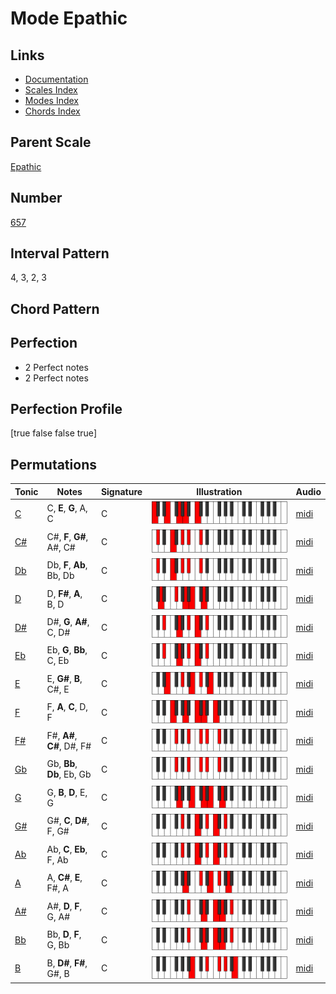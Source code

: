 # Mode Epathic

## Links

- [Documentation](README.md)
- [Scales Index](Scales.md)
- [Modes Index](Modes.md)
- [Chords Index](Chords.md)

## Parent Scale

[Epathic](ScaleEpathic.md)

## Number

[657](https://ianring.com/musictheory/scales/657)

## Interval Pattern

4, 3, 2, 3

## Chord Pattern



## Perfection

- 2 Perfect notes
- 2 Perfect notes

## Perfection Profile

[true false false true]

## Permutations

| Tonic | Notes | Signature | Illustration | Audio |
|-------|-------|-----------|--------------|-------|
| [C](ModeCNaturalEpathic.md) | C, **E**, **G**, A, C | C | ![CNaturalEpathic](ModeCNaturalEpathic.png) | [midi](https://github.com/edipermadi/music/blob/main/docs/ModeCNaturalEpathic.mid?raw=true) |
| [C#](ModeCSharpEpathic.md) | C#, **F**, **G#**, A#, C# | C | ![CSharpEpathic](ModeCSharpEpathic.png) | [midi](https://github.com/edipermadi/music/blob/main/docs/ModeCSharpEpathic.mid?raw=true) |
| [Db](ModeDFlatEpathic.md) | Db, **F**, **Ab**, Bb, Db | C | ![DFlatEpathic](ModeDFlatEpathic.png) | [midi](https://github.com/edipermadi/music/blob/main/docs/ModeDFlatEpathic.mid?raw=true) |
| [D](ModeDNaturalEpathic.md) | D, **F#**, **A**, B, D | C | ![DNaturalEpathic](ModeDNaturalEpathic.png) | [midi](https://github.com/edipermadi/music/blob/main/docs/ModeDNaturalEpathic.mid?raw=true) |
| [D#](ModeDSharpEpathic.md) | D#, **G**, **A#**, C, D# | C | ![DSharpEpathic](ModeDSharpEpathic.png) | [midi](https://github.com/edipermadi/music/blob/main/docs/ModeDSharpEpathic.mid?raw=true) |
| [Eb](ModeEFlatEpathic.md) | Eb, **G**, **Bb**, C, Eb | C | ![EFlatEpathic](ModeEFlatEpathic.png) | [midi](https://github.com/edipermadi/music/blob/main/docs/ModeEFlatEpathic.mid?raw=true) |
| [E](ModeENaturalEpathic.md) | E, **G#**, **B**, C#, E | C | ![ENaturalEpathic](ModeENaturalEpathic.png) | [midi](https://github.com/edipermadi/music/blob/main/docs/ModeENaturalEpathic.mid?raw=true) |
| [F](ModeFNaturalEpathic.md) | F, **A**, **C**, D, F | C | ![FNaturalEpathic](ModeFNaturalEpathic.png) | [midi](https://github.com/edipermadi/music/blob/main/docs/ModeFNaturalEpathic.mid?raw=true) |
| [F#](ModeFSharpEpathic.md) | F#, **A#**, **C#**, D#, F# | C | ![FSharpEpathic](ModeFSharpEpathic.png) | [midi](https://github.com/edipermadi/music/blob/main/docs/ModeFSharpEpathic.mid?raw=true) |
| [Gb](ModeGFlatEpathic.md) | Gb, **Bb**, **Db**, Eb, Gb | C | ![GFlatEpathic](ModeGFlatEpathic.png) | [midi](https://github.com/edipermadi/music/blob/main/docs/ModeGFlatEpathic.mid?raw=true) |
| [G](ModeGNaturalEpathic.md) | G, **B**, **D**, E, G | C | ![GNaturalEpathic](ModeGNaturalEpathic.png) | [midi](https://github.com/edipermadi/music/blob/main/docs/ModeGNaturalEpathic.mid?raw=true) |
| [G#](ModeGSharpEpathic.md) | G#, **C**, **D#**, F, G# | C | ![GSharpEpathic](ModeGSharpEpathic.png) | [midi](https://github.com/edipermadi/music/blob/main/docs/ModeGSharpEpathic.mid?raw=true) |
| [Ab](ModeAFlatEpathic.md) | Ab, **C**, **Eb**, F, Ab | C | ![AFlatEpathic](ModeAFlatEpathic.png) | [midi](https://github.com/edipermadi/music/blob/main/docs/ModeAFlatEpathic.mid?raw=true) |
| [A](ModeANaturalEpathic.md) | A, **C#**, **E**, F#, A | C | ![ANaturalEpathic](ModeANaturalEpathic.png) | [midi](https://github.com/edipermadi/music/blob/main/docs/ModeANaturalEpathic.mid?raw=true) |
| [A#](ModeASharpEpathic.md) | A#, **D**, **F**, G, A# | C | ![ASharpEpathic](ModeASharpEpathic.png) | [midi](https://github.com/edipermadi/music/blob/main/docs/ModeASharpEpathic.mid?raw=true) |
| [Bb](ModeBFlatEpathic.md) | Bb, **D**, **F**, G, Bb | C | ![BFlatEpathic](ModeBFlatEpathic.png) | [midi](https://github.com/edipermadi/music/blob/main/docs/ModeBFlatEpathic.mid?raw=true) |
| [B](ModeBNaturalEpathic.md) | B, **D#**, **F#**, G#, B | C | ![BNaturalEpathic](ModeBNaturalEpathic.png) | [midi](https://github.com/edipermadi/music/blob/main/docs/ModeBNaturalEpathic.mid?raw=true) |
